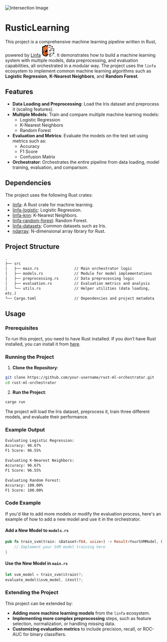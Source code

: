 <img src="assets/rust.png" alt="Intersection Image"/>

# RusticLearning

This project is a comprehensive machine learning pipeline written in Rust, powered by [Linfa](https://github.com/rust-ml/linfa) <img src="assets/mascot.svg" alt="Linfa" width="40"/>. It demonstrates how to build a machine learning system with multiple models, data preprocessing, and evaluation capabilities, all orchestrated in a modular way. The project uses the `linfa` ecosystem to implement common machine learning algorithms such as **Logistic Regression**, **K-Nearest Neighbors**, and **Random Forest**.

## Features

- **Data Loading and Preprocessing**: Load the Iris dataset and preprocess it (scaling features).
- **Multiple Models**: Train and compare multiple machine learning models:
  - Logistic Regression
  - K-Nearest Neighbors
  - Random Forest
- **Evaluation and Metrics**: Evaluate the models on the test set using metrics such as:
  - Accuracy
  - F1 Score
  - Confusion Matrix
- **Orchestrator**: Orchestrates the entire pipeline from data loading, model training, evaluation, and comparison.

## Dependencies

The project uses the following Rust crates:
- [linfa](https://crates.io/crates/linfa): A Rust crate for machine learning.
- [linfa-logistic](https://crates.io/crates/linfa-logistic): Logistic Regression.
- [linfa-knn](https://crates.io/crates/linfa-knn): K-Nearest Neighbors.
- [linfa-random-forest](https://crates.io/crates/linfa-random-forest): Random Forest.
- [linfa-datasets](https://crates.io/crates/linfa-datasets): Common datasets such as Iris.
- [ndarray](https://crates.io/crates/ndarray): N-dimensional array library for Rust.

## Project Structure

```plaintext
.
├── src
│   ├── main.rs                // Main orchestrator logic
│   ├── models.rs              // Module for model implementations
│   ├── preprocessing.rs       // Data preprocessing logic
│   ├── evaluation.rs          // Evaluation metrics and analysis
│   └── utils.rs               // Helper utilities (data loading, etc.)
└── Cargo.toml                 // Dependencies and project metadata
```


## Usage

### Prerequisites

To run this project, you need to have Rust installed. If you don’t have Rust installed, you can install it from [here](https://www.rust-lang.org/tools/install).

### Running the Project

1. **Clone the Repository**:

```bash
git clone https://github.com/your-username/rust-ml-orchestrator.git
cd rust-ml-orchestrator
```

2. **Run the Project**:

```bash
cargo run
```

The project will load the Iris dataset, preprocess it, train three different models, and evaluate their performance.

### Example Output

```plaintext
Evaluating Logistic Regression:
Accuracy: 96.67%
F1 Score: 96.55%

Evaluating K-Nearest Neighbors:
Accuracy: 96.67%
F1 Score: 96.55%

Evaluating Random Forest:
Accuracy: 100.00%
F1 Score: 100.00%
```

### Code Example

If you'd like to add more models or modify the evaluation process, here's an example of how to add a new model and use it in the orchestrator.

#### Add a New Model to `models.rs`

```rust
pub fn train_svm(train: &Dataset<f64, usize>) -> Result<YourSVMModel, Box<dyn Error>> {
    // Implement your SVM model training here
}
```

#### Use the New Model in `main.rs`

```rust
let svm_model = train_svm(&train)?;
evaluate_model(&svm_model, &test)?;
```

### Extending the Project

This project can be extended by:
- **Adding more machine learning models** from the `linfa` ecosystem.
- **Implementing more complex preprocessing** steps, such as feature selection, normalization, or handling missing data.
- **Customizing evaluation metrics** to include precision, recall, or ROC-AUC for binary classifiers.
